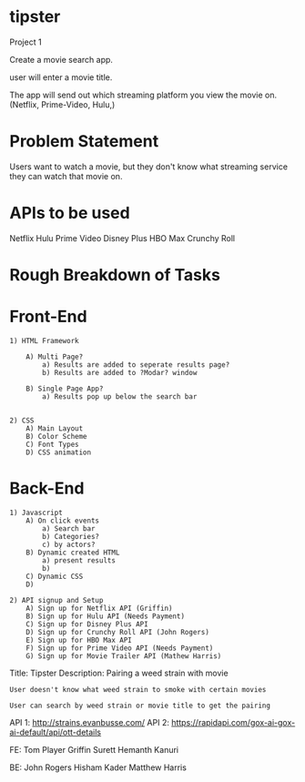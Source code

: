 # tipster
 Project 1


Create a movie search app.

user will enter a movie title.

The app will send out which streaming platform you view the movie on.
    (Netflix, Prime-Video, Hulu,)

# Problem Statement

Users want to watch a movie, but they don't know what streaming service they can watch that movie on.


# APIs to be used

Netflix
Hulu
Prime Video
Disney Plus
HBO Max
Crunchy Roll

# Rough Breakdown of Tasks

# Front-End

    1) HTML Framework  

        A) Multi Page?
            a) Results are added to seperate results page?
            b) Results are added to ?Modar? window

        B) Single Page App?
            a) Results pop up below the search bar
        

    2) CSS
        A) Main Layout
        B) Color Scheme
        C) Font Types
        D) CSS animation

# Back-End

    1) Javascript
        A) On click events
            a) Search bar
            b) Categories?
            c) by actors?
        B) Dynamic created HTML
            a) present results
            b) 
        C) Dynamic CSS
        D) 

    2) API signup and Setup
        A) Sign up for Netflix API (Griffin)
        B) Sign up for Hulu API (Needs Payment)
        C) Sign up for Disney Plus API
        D) Sign up for Crunchy Roll API (John Rogers)
        E) Sign up for HBO Max API
        F) Sign up for Prime Video API (Needs Payment) 
        G) Sign up for Movie Trailer API (Mathew Harris)


Title: Tipster
Description: Pairing a weed strain with movie

    User doesn't know what weed strain to smoke with certain movies

    User can search by weed strain or movie title to get the pairing

API 1: http://strains.evanbusse.com/
API 2: https://rapidapi.com/gox-ai-gox-ai-default/api/ott-details

FE: Tom Player
    Griffin Surett
    Hemanth Kanuri

BE: John Rogers
    Hisham Kader
    Matthew Harris

